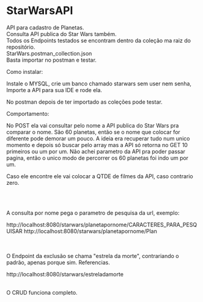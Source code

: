 # StarWarsAPI
<p align="left"> 
 API para cadastro de Planetas. </br>
 Consulta API publica do Star Wars também. </br>
 Todos os Endpoints testados se encontram dentro da coleção ma raiz do repositório. </br>
 StarWars.postman_collection.json </br>
 Basta importar no postman e testar. </br>
 </P>
 <p align="left"> 
 Como instalar:</p>
 <p align="left"> 
 Instale o MYSQL, crie um banco chamado starwars sem user nem senha,
 Importe a API para sua IDE e rode ela.
 </p>
 <p align="left"> 
 No postman depois de ter importado as coleções pode testar.
 </p>
 <p align="left"> 
 Comportamento:
 </p>
 <p align="left"> 
 No POST ela vai consultar pelo nome a API publica do Star Wars pra comparar o nome.
 São 60 planetas, então se o nome que colocar for diferente pode demorar um pouco.
 A ideia era recuperar tudo num unico momento e depois só buscar pelo array mas a API só retorna no GET 10 primeiros ou um por um.
 Não achei parametro da API pra poder passar pagina, então o unico modo de percorrer os 60 planetas foi indo um por um.
 </p>
 <p align="left"> 
 Caso ele encontre ele vai colocar a QTDE de filmes da API, caso contrario zero.
 </p></br></br>
 <p align="left"> 
 A consulta por nome pega o parametro de pesquisa da url, exemplo:
 </p>
 http://localhost:8080/starwars/planetapornome/CARACTERES_PARA_PESQUISAR
 http://localhost:8080/starwars/planetapornome/Plan
 
 <p align="left"> </br></br>
O Endpoint da exclusão se chama "estrela da morte", contrariando o padrão, apenas porque sim. Referencias. 
 </p>
 http://localhost:8080/starwars/estreladamorte
 </br></br>
 <p align="left"> 
 O CRUD funciona completo.
</P>
